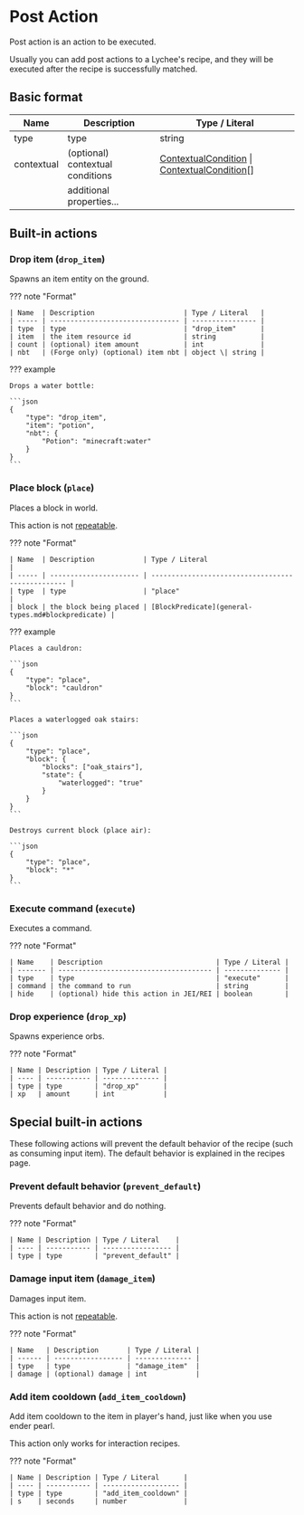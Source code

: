 # Post Action

Post action is an action to be executed.

Usually you can add post actions to a Lychee's recipe, and  they will be executed after the recipe is successfully matched.

## Basic format

| Name       | Description                      | Type / Literal                                                                                     |
| ---------- | -------------------------------- | -------------------------------------------------------------------------------------------------- |
| type       | type                             | string                                                                                             |
| contextual | (optional) contextual conditions | [ContextualCondition](contextual-condition.md) \| [ContextualCondition](contextual-condition.md)[] |
|            | additional properties...         |                                                                                                    |

## Built-in actions

### Drop item (`drop_item`)

Spawns an item entity on the ground.

??? note "Format"

    | Name  | Description                      | Type / Literal   |
    | ----- | -------------------------------- | ---------------- |
    | type  | type                             | "drop_item"      |
    | item  | the item resource id             | string           |
    | count | (optional) item amount           | int              |
    | nbt   | (Forge only) (optional) item nbt | object \| string |

??? example

	Drops a water bottle:

	```json
	{
		"type": "drop_item",
		"item": "potion",
		"nbt": {
			"Potion": "minecraft:water"
		}
	}
	```

### Place block (`place`)

Places a block in world.

This action is not [repeatable](concepts.md#repeatability).

??? note "Format"

    | Name  | Description            | Type / Literal                                    |
    | ----- | ---------------------- | ------------------------------------------------- |
    | type  | type                   | "place"                                           |
    | block | the block being placed | [BlockPredicate](general-types.md#blockpredicate) |

??? example

	Places a cauldron:

	```json
	{
		"type": "place",
		"block": "cauldron"
	}
	```

	Places a waterlogged oak stairs:

	```json
	{
		"type": "place",
		"block": {
			"blocks": ["oak_stairs"],
			"state": {
				"waterlogged": "true"
			}
		}
	}
	```

	Destroys current block (place air):

	```json
	{
		"type": "place",
		"block": "*"
	}
	```

### Execute command (`execute`)

Executes a command.

??? note "Format"

    | Name    | Description                            | Type / Literal |
    | ------- | -------------------------------------- | -------------- |
    | type    | type                                   | "execute"      |
    | command | the command to run                     | string         |
    | hide    | (optional) hide this action in JEI/REI | boolean        |

### Drop experience (`drop_xp`)

Spawns experience orbs.

??? note "Format"

    | Name | Description | Type / Literal |
    | ---- | ----------- | -------------- |
    | type | type        | "drop_xp"      |
    | xp   | amount      | int            |

## Special built-in actions

These following actions will prevent the default behavior of the recipe (such as consuming input item). The default behavior is explained in the recipes page.

### Prevent default behavior (`prevent_default`)

Prevents default behavior and do nothing.

??? note "Format"

    | Name | Description | Type / Literal    |
    | ---- | ----------- | ----------------- |
    | type | type        | "prevent_default" |

### Damage input item (`damage_item`)

Damages input item.

This action is not [repeatable](concepts.md#repeatability).

??? note "Format"

    | Name   | Description       | Type / Literal |
    | ------ | ----------------- | -------------- |
    | type   | type              | "damage_item"  |
    | damage | (optional) damage | int            |

### Add item cooldown (`add_item_cooldown`)

Add item cooldown to the item in player's hand, just like when you use ender pearl.

This action only works for interaction recipes.

??? note "Format"

    | Name | Description | Type / Literal      |
    | ---- | ----------- | ------------------- |
    | type | type        | "add_item_cooldown" |
    | s    | seconds     | number              |
